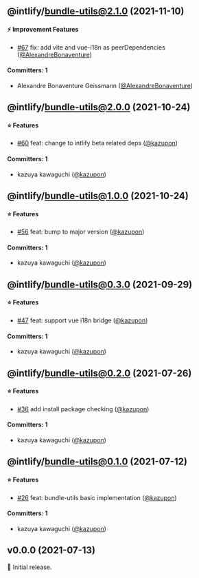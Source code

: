 
## @intlify/bundle-utils@2.1.0 (2021-11-10)

#### :zap: Improvement Features
* [#67](https://github.com/intlify/bundle-tools/pull/67) fix: add vite and vue-i18n as peerDependencies ([@AlexandreBonaventure](https://github.com/AlexandreBonaventure))

#### Committers: 1
- Alexandre Bonaventure Geissmann ([@AlexandreBonaventure](https://github.com/AlexandreBonaventure))


## @intlify/bundle-utils@2.0.0 (2021-10-24)

#### :star: Features
* [#60](https://github.com/intlify/bundle-tools/pull/60) feat: change to intlify beta related deps ([@kazupon](https://github.com/kazupon))

#### Committers: 1
- kazuya kawaguchi ([@kazupon](https://github.com/kazupon))


## @intlify/bundle-utils@1.0.0 (2021-10-24)

#### :star: Features
* [#56](https://github.com/intlify/bundle-tools/pull/56) feat: bump to major version ([@kazupon](https://github.com/kazupon))

#### Committers: 1
- kazuya kawaguchi ([@kazupon](https://github.com/kazupon))


## @intlify/bundle-utils@0.3.0 (2021-09-29)

#### :star: Features
* [#47](https://github.com/intlify/bundle-tools/pull/47) feat: support vue i18n bridge ([@kazupon](https://github.com/kazupon))

#### Committers: 1
- kazuya kawaguchi ([@kazupon](https://github.com/kazupon))


## @intlify/bundle-utils@0.2.0 (2021-07-26)

#### :star: Features
* [#36](https://github.com/intlify/bundle-tools/pull/36) add install package checking ([@kazupon](https://github.com/kazupon))

#### Committers: 1
- kazuya kawaguchi ([@kazupon](https://github.com/kazupon))


## @intlify/bundle-utils@0.1.0 (2021-07-12)

#### :star: Features
* [#26](https://github.com/intlify/bundle-tools/pull/26) feat: bundle-utils basic implementation ([@kazupon](https://github.com/kazupon))

#### Committers: 1
- kazuya kawaguchi ([@kazupon](https://github.com/kazupon))

## v0.0.0 (2021-07-13)

:tada: Initial release.
